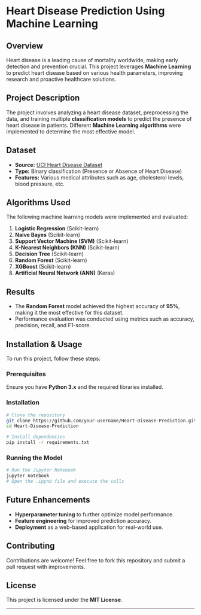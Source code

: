 # Heart Disease Prediction Using Machine Learning

## Overview
Heart disease is a leading cause of mortality worldwide, making early detection and prevention crucial. This project leverages **Machine Learning** to predict heart disease based on various health parameters, improving research and proactive healthcare solutions.

## Project Description
The project involves analyzing a heart disease dataset, preprocessing the data, and training multiple **classification models** to predict the presence of heart disease in patients. Different **Machine Learning algorithms** were implemented to determine the most effective model.

## Dataset
- **Source:** [UCI Heart Disease Dataset](https://www.kaggle.com/ronitf/heart-disease-uci)
- **Type:** Binary classification (Presence or Absence of Heart Disease)
- **Features:** Various medical attributes such as age, cholesterol levels, blood pressure, etc.

## Algorithms Used
The following machine learning models were implemented and evaluated:

1. **Logistic Regression** (Scikit-learn)
2. **Naive Bayes** (Scikit-learn)
3. **Support Vector Machine (SVM)** (Scikit-learn)
4. **K-Nearest Neighbors (KNN)** (Scikit-learn)
5. **Decision Tree** (Scikit-learn)
6. **Random Forest** (Scikit-learn)
7. **XGBoost** (Scikit-learn)
8. **Artificial Neural Network (ANN)** (Keras)

## Results
- The **Random Forest** model achieved the highest accuracy of **95%**, making it the most effective for this dataset.
- Performance evaluation was conducted using metrics such as accuracy, precision, recall, and F1-score.

## Installation & Usage
To run this project, follow these steps:

### Prerequisites
Ensure you have **Python 3.x** and the required libraries installed.

### Installation
```bash
# Clone the repository
git clone https://github.com/your-username/Heart-Disease-Prediction.git
cd Heart-Disease-Prediction

# Install dependencies
pip install -r requirements.txt
```

### Running the Model
```bash
# Run the Jupyter Notebook
jupyter notebook
# Open the .ipynb file and execute the cells
```

## Future Enhancements
- **Hyperparameter tuning** to further optimize model performance.
- **Feature engineering** for improved prediction accuracy.
- **Deployment** as a web-based application for real-world use.

## Contributing
Contributions are welcome! Feel free to fork this repository and submit a pull request with improvements.

## License
This project is licensed under the **MIT License**.

---


